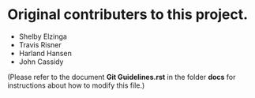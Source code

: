 # Original contributers to this project.

*   Shelby Elzinga
*   Travis Risner
*   Harland Hansen
*   John Cassidy

(Please refer to the document **Git Guidelines.rst** in the
folder **docs** for instructions about how to modify this file.)

